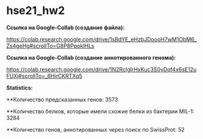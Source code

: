 # hse21_hw2

**Ссылка на Google-Collab (создание файла):**

https://colab.research.google.com/drive/1sBdYE_eHzbJDoooH7wM1ObM6_Zs4geHg#scrollTo=G8P8PpoklHLs

**Ссылка на Google-Collab (создание аннотированного генома):**

https://colab.research.google.com/drive/1N2RcIgIrHxKuc3S0yDqf4x6sE12uFUXj#scrollTo=_6HirCKRTXq5

**Statistics:**

**Количество предсказанных генов: 3573

**Количество белков, которые имели схожие белки из бактерии MIL-1: 3284

**Количество генов, аннотированных через поиск по SwissProt: 52

